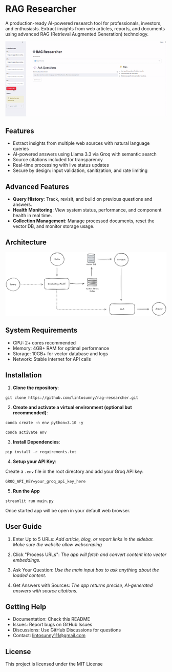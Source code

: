 # RAG Researcher
A production-ready AI-powered research tool for professionals, investors, and enthusiasts. Extract insights from web articles, reports, and documents using advanced RAG (Retrieval Augmented Generation) technology.

![Demo](assets/demo.gif)

## Features
* Extract insights from multiple web sources with natural language queries
* AI-powered answers using Llama 3.3 via Groq with semantic search
* Source citations included for transparency
* Real-time processing with live status updates
* Secure by design: input validation, sanitization, and rate limiting

## Advanced Features
* **Query History**: Track, revisit, and build on previous questions and answers.
* **Health Monitoring**: View system status, performance, and component health in real time.
* **Collection Management**: Manage processed documents, reset the vector DB, and monitor storage usage.

## Architecture
![Architecture](assets/architecture.png)

## System Requirements
* CPU: 2+ cores recommended
* Memory: 4GB+ RAM for optimal performance
* Storage: 10GB+ for vector database and logs
* Network: Stable internet for API calls

## Installation

1. **Clone the repository**:

```
git clone https://github.com/lintosunny/rag-researcher.git
```

2. **Create and activate a virtual environment (optional but recommended)**:

```
conda create -n env python=3.10 -y
```

```
conda activate env
```

3. **Install Dependencies**:

```
pip install -r requirements.txt
```

4. **Setup your API Key**:

Create a ```.env``` file in the root directory and add your Groq API key:

```
GROQ_API_KEY=your_groq_api_key_here
```

5. **Run the App**
```
streamlit run main.py
```
Once started app will be open in your default web browser.

## User Guide

1. Enter Up to 5 URLs: *Add article, blog, or report links in the sidebar. Make sure the website allow webscraping*

2. Click "Process URLs": *The app will fetch and convert content into vector embeddings.*

3. Ask Your Question: *Use the main input box to ask anything about the loaded content.*

4. Get Answers with Sources: *The app returns precise, AI-generated answers with source citations.*

## Getting Help

* Documentation: Check this README
* Issues: Report bugs on GitHub Issues
* Discussions: Use GitHub Discussions for questions
* Contact: lintosunny111@gmail.com

## License
This project is licensed under the MIT License 



